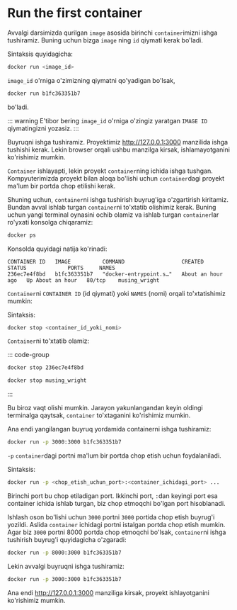 # Run the first container

Avvalgi darsimizda qurilgan `image` asosida birinchi `container`imizni ishga tushiramiz. Buning uchun bizga `image`
ning `id` qiymati kerak bo'ladi.

Sintaksis quyidagicha:

```bash
docker run <image_id>
```

`image_id` o'rniga o'zimizning qiymatni qo'yadigan bo'lsak,

```bash
docker run b1fc363351b7
```

bo'ladi.

::: warning E'tibor bering
`image_id` o'rniga o'zingiz yaratgan `IMAGE ID` qiymatingizni yozasiz.
:::

Buyruqni ishga tushiramiz. Proyektimiz http://127.0.0.1:3000 manzilida ishga tushishi kerak. Lekin browser orqali ushbu
manzilga kirsak, ishlamayotganini ko'rishimiz mumkin.

`Container` ishlayapti, lekin proyekt `container`ning ichida ishga tushgan. Kompyuterimizda proyekt bilan aloqa bo'lishi
uchun `container`dagi proyekt ma'lum bir portda chop etilishi kerak.

Shuning uchun, `container`ni ishga tushirish buyrug'iga o'zgartirish kiritamiz. Bundan avval ishlab turgan `container`ni
to'xtatib olishimiz kerak. Buning uchun yangi terminal oynasini ochib olamiz va ishlab turgan `container`lar ro'yxati
konsolga chiqaramiz:

```bash
docker ps
```

Konsolda quyidagi natija ko'rinadi:

```text
CONTAINER ID   IMAGE          COMMAND                  CREATED             STATUS             PORTS     NAMES
236ec7e4f8bd   b1fc363351b7   "docker-entrypoint.s…"   About an hour ago   Up About an hour   80/tcp    musing_wright
```

`Container`ni `CONTAINER ID` (id qiymati) yoki `NAMES` (nomi) orqali to'xtatishimiz mumkin:

Sintaksis:

```bash
docker stop <container_id_yoki_nomi>
```

`Container`ni to'xtatib olamiz:

::: code-group

```bash [Id orqali]
docker stop 236ec7e4f8bd
```

```bash [Nomi orqali]
docker stop musing_wright
```

:::

Bu biroz vaqt olishi mumkin. Jarayon yakunlangandan keyin oldingi terminalga qaytsak, `container` to'xtaganini
ko'rishimiz mumkin.

Ana endi yangilangan buyruq yordamida containerni ishga tushiramiz:

```bash
docker run -p 3000:3000 b1fc363351b7
```

`-p` `container`dagi portni ma'lum bir portda chop etish uchun foydalaniladi.

Sintaksis:

```bash
docker run -p <chop_etish_uchun_port>:<container_ichidagi_port> ...
```

Birinchi port bu chop etiladigan port. Ikkinchi port, `:`dan keyingi port esa container ichida ishlab turgan, biz chop
etmoqchi bo'lgan port hisoblanadi.

Ishlash oson bo'lishi uchun `3000` portni `3000` portida chop etish buyrug'i yozildi. Aslida `container` ichidagi portni
istalgan portda chop etish mumkin. Agar biz `3000` portni 8000 portda chop etmoqchi bo'lsak, `container`ni ishga
tushirish buyrug'i quyidagicha o'zgaradi:

```bash
docker run -p 8000:3000 b1fc363351b7
```

Lekin avvalgi buyruqni ishga tushiramiz:

```bash
docker run -p 3000:3000 b1fc363351b7
```

Ana endi http://127.0.0.1:3000 manziliga kirsak, proyekt ishlayotganini ko'rishimiz mumkin.
